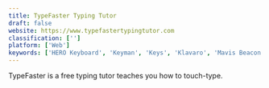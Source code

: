 ```yaml
---
title: TypeFaster Typing Tutor
draft: false 
website: https://www.typefastertypingtutor.com
classification: ['']
platform: ['Web']
keywords: ['HERO Keyboard', 'Keyman', 'Keys', 'Klavaro', 'Mavis Beacon Teaches Typing', 'Rapid Typing Tutor', 'RataType', 'Short and Sweet', 'Swiftkey', 'TIPP10', 'Tweet Counter', 'Type Fu', 'Typinator', 'Typing Club', 'TypingMaster', 'WinCompose', 'keybr', 'typing.io']
---
```

TypeFaster is a free typing tutor teaches you how to touch-type.